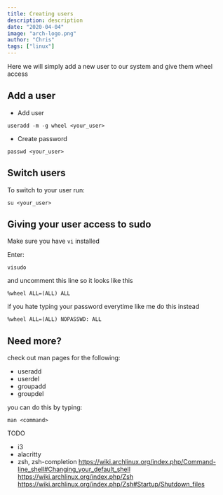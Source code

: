 ```yaml
---
title: Creating users
description: description
date: "2020-04-04"
image: "arch-logo.png"
author: "Chris"
tags: ["linux"]
---
```


Here we will simply add a new user to our system and give them wheel access

## Add a user

- Add user

```
useradd -m -g wheel <your_user>
```

- Create password

```
passwd <your_user>
```

## Switch users

To switch to your user run:

```
su <your_user>
```

## Giving your user access to sudo

Make sure you have `vi` installed

Enter:

```
visudo
```

and uncomment this line so it looks like this

```
%wheel ALL=(ALL) ALL
```

if you hate typing your password everytime like me do this instead

```
%wheel ALL=(ALL) NOPASSWD: ALL
```

## Need more?

check out man pages for the following:

- useradd
- userdel
- groupadd
- groupdel

you can do this by typing:

```
man <command>
```

TODO

- i3
- alacritty
- zsh, zsh-completion
  https://wiki.archlinux.org/index.php/Command-line_shell#Changing_your_default_shell
  https://wiki.archlinux.org/index.php/Zsh
  https://wiki.archlinux.org/index.php/Zsh#Startup/Shutdown_files
